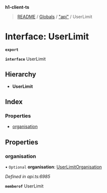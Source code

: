 **h1-client-ts**

> [README](../README.md) / [Globals](../globals.md) / ["api"](../modules/_api_.md) / UserLimit

# Interface: UserLimit

**`export`** 

**`interface`** UserLimit

## Hierarchy

* **UserLimit**

## Index

### Properties

* [organisation](_api_.userlimit.md#organisation)

## Properties

### organisation

• `Optional` **organisation**: [UserLimitOrganisation](_api_.userlimitorganisation.md)

*Defined in api.ts:6985*

**`memberof`** UserLimit

